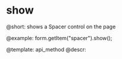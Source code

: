 show
=============

@short: shows a Spacer control on the page


@example:
form.getItem("spacer").show(); 


@template: api_method
@descr:


